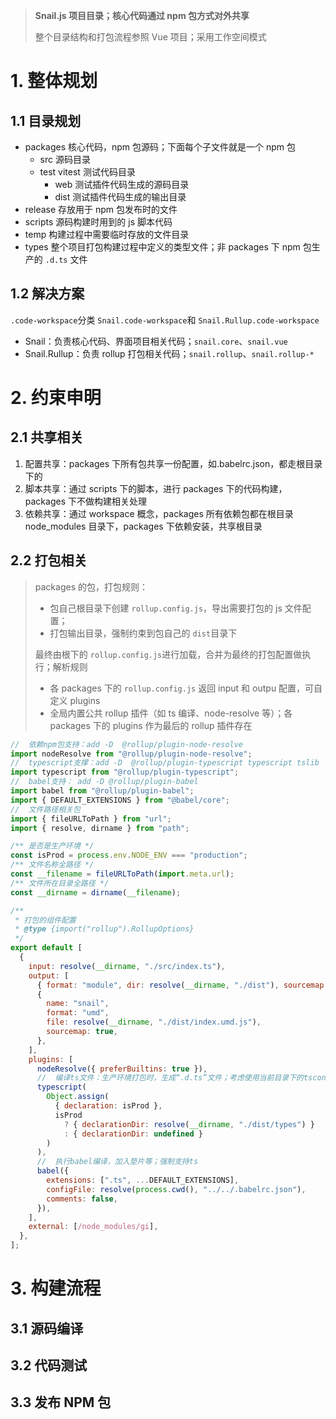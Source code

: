 > **Snail.js 项目目录；核心代码通过 npm 包方式对外共享**
>
> 整个目录结构和打包流程参照 Vue 项目；采用工作空间模式

# 1. 整体规划

## 1.1 目录规划

- packages 核心代码，npm 包源码；下面每个子文件就是一个 npm 包
  - src 源码目录
  - test vitest 测试代码目录
    - web 测试插件代码生成的源码目录
    - dist 测试插件代码生成的输出目录
- release 存放用于 npm 包发布时的文件
- scripts 源码构建时用到的 js 脚本代码
- temp 构建过程中需要临时存放的文件目录
- types 整个项目打包构建过程中定义的类型文件；非 packages 下 npm 包生产的 `.d.ts` 文件

## 1.2 解决方案

`.code-workspace`分类 `Snail.code-workspace`和 `Snail.Rullup.code-workspace`

- Snail：负责核心代码、界面项目相关代码；`snail.core`、`snail.vue`
- Snail.Rullup：负责 rollup 打包相关代码；`snail.rollup`、`snail.rollup-*`

# 2. 约束申明

## 2.1 共享相关

1. 配置共享：packages 下所有包共享一份配置，如.babelrc.json，都走根目录下的
2. 脚本共享：通过 scripts 下的脚本，进行 packages 下的代码构建，packages 下不做构建相关处理
3. 依赖共享：通过 workspace 概念，packages 所有依赖包都在根目录 node_modules 目录下，packages 下依赖安装，共享根目录

## 2.2 打包相关

> packages 的包，打包规则：
>
> - 包自己根目录下创建 `rollup.config.js`，导出需要打包的 js 文件配置；
> - 打包输出目录，强制约束到包自己的 `dist`目录下
>
> 最终由根下的 `rollup.config.js`进行加载，合并为最终的打包配置做执行；解析规则
>
> - 各 packages 下的 `rollup.config.js` 返回 input 和 outpu 配置，可自定义 plugins
> - 全局内置公共 rollup 插件（如 ts 编译、node-resolve 等）；各 packages 下的 plugins 作为最后的 rollup 插件存在

```javascript
//  依赖npm包支持：add -D  @rollup/plugin-node-resolve
import nodeResolve from "@rollup/plugin-node-resolve";
//  typescript支撑：add -D  @rollup/plugin-typescript typescript tslib
import typescript from "@rollup/plugin-typescript";
//  babel支持： add -D @rollup/plugin-babel
import babel from "@rollup/plugin-babel";
import { DEFAULT_EXTENSIONS } from "@babel/core";
//  文件路径相关包
import { fileURLToPath } from "url";
import { resolve, dirname } from "path";

/** 是否是生产环境 */
const isProd = process.env.NODE_ENV === "production";
/** 文件名称全路径 */
const __filename = fileURLToPath(import.meta.url);
/** 文件所在目录全路径 */
const __dirname = dirname(__filename);

/**
 * 打包的组件配置
 * @type {import("rollup").RollupOptions}
 */
export default [
  {
    input: resolve(__dirname, "./src/index.ts"),
    output: [
      { format: "module", dir: resolve(__dirname, "./dist"), sourcemap: true },
      {
        name: "snail",
        format: "umd",
        file: resolve(__dirname, "./dist/index.umd.js"),
        sourcemap: true,
      },
    ],
    plugins: [
      nodeResolve({ preferBuiltins: true }),
      //  编译ts文件：生产环境打包时，生成“.d.ts”文件；考虑使用当前目录下的tsconfig、、、
      typescript(
        Object.assign(
          { declaration: isProd },
          isProd
            ? { declarationDir: resolve(__dirname, "./dist/types") }
            : { declarationDir: undefined }
        )
      ),
      //  执行babel编译，加入垫片等；强制支持ts
      babel({
        extensions: [".ts", ...DEFAULT_EXTENSIONS],
        configFile: resolve(process.cwd(), "../../.babelrc.json"),
        comments: false,
      }),
    ],
    external: [/node_modules/gi],
  },
];
```

# 3. 构建流程

## 3.1 源码编译

## 3.2 代码测试

## 3.3 发布 NPM 包
